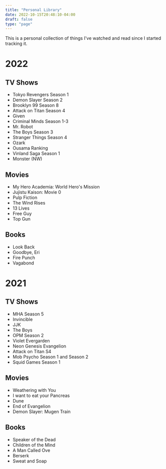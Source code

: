 ```yaml
---
title: "Personal Library"
date: 2022-10-15T20:48:10-04:00
draft: false
type: "page"
---
```


This is a personal collection of things I've watched and read since I started tracking it.

# 2022
## TV Shows
- Tokyo Revengers Season 1
- Demon Slayer Season 2
- Brooklyn 99 Season 8
- Attack on Titan Season 4
- Given
- Criminal Minds Season 1-3
- Mr. Robot
- The Boys Season 3
- Stranger Things Season 4
- Ozark
- Ousama Ranking
- Vinland Saga Season 1 
- Monster (NW)

## Movies
- My Hero Academia: World Hero's Mission
- Jujistu Kaison: Movie 0
- Pulp Fiction
- The Wind Rises
- 13 Lives
- Free Guy
- Top Gun

## Books
- Look Back
- Goodbye, Eri
- Fire Punch
- Vagabond

# 2021
## TV Shows
- MHA Season 5
- Invincible
- JJK
- The Boys
- OPM Season 2
- Violet Evergarden
- Neon Genesis Evangelion
- Attack on Titan S4
- Mob Psycho Season 1 and Season 2
- Squid Games Season 1

## Movies
- Weathering with You
- I want to eat your Pancreas
- Dune
- End of Evangelion
- Demon Slayer: Mugen Train

## Books
- Speaker of the Dead
- Children of the Mind
- A Man Called Ove
- Berserk 
- Sweat and Soap 
